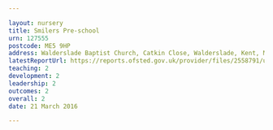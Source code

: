 ```yaml
---

layout: nursery
title: Smilers Pre-school
urn: 127555
postcode: ME5 9HP
address: Walderslade Baptist Church, Catkin Close, Walderslade, Kent, ME5 9HP
latestReportUrl: https://reports.ofsted.gov.uk/provider/files/2558791/urn/127555.pdf
teaching: 2
development: 2
leadership: 2
outcomes: 2
overall: 2
date: 21 March 2016

---
```

